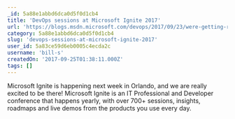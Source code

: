```yaml
---
_id: 5a88e1abbd6dca0d5f0d1cb4
title: 'DevOps sessions at Microsoft Ignite 2017'
url: 'https://blogs.msdn.microsoft.com/devops/2017/09/23/were-getting-ready-for-microsoft-ignite-2017/'
category: 5a88e1abbd6dca0d5f0d1cb4
slug: 'devops-sessions-at-microsoft-ignite-2017'
user_id: 5a83ce59d6eb0005c4ecda2c
username: 'bill-s'
createdOn: '2017-09-25T01:38:11.000Z'
tags: []
---
```


Microsoft Ignite is happening next week in Orlando, and we are really excited to be there! Microsoft Ignite is an IT Professional and Developer conference that happens yearly, with over 700+ sessions, insights, roadmaps and live demos from the products you use every day. 
